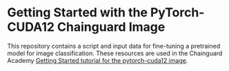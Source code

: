 # Getting Started with the PyTorch-CUDA12 Chainguard Image

This repository contains a script and input data for fine-tuning a pretrained model for image classification. These resources are used in the Chainguard Academy [Getting Started tutorial for the pytorch-cuda12 image](https://edu.chainguard.dev/chainguard/chainguard-images/getting-started/pytorch-cuda/). 
